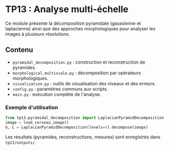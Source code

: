 # TP13 : Analyse multi-échelle

Ce module présente la décomposition pyramidale (gaussienne et laplacienne) ainsi que des approches morphologiques pour analyser les images à plusieurs résolutions.

## Contenu

- `pyramidal_decomposition.py` : construction et reconstruction de pyramides.
- `morphological_multiscale.py` : décomposition par opérateurs morphologiques.
- `visualization.py` : outils de visualisation des niveaux et des erreurs.
- `config.py` : paramètres communs aux scripts.
- `main.py` : exécution complète de l'analyse.

### Exemple d'utilisation
```python
from tp13.pyramidal_decomposition import LaplacianPyramidDecomposition
image = load_cerveau_image()
G, L = LaplacianPyramidDecomposition(levels=4).decompose(image)
```

Les résultats (pyramides, reconstructions, mesures) sont enregistrés dans `tp13/outputs/`.

